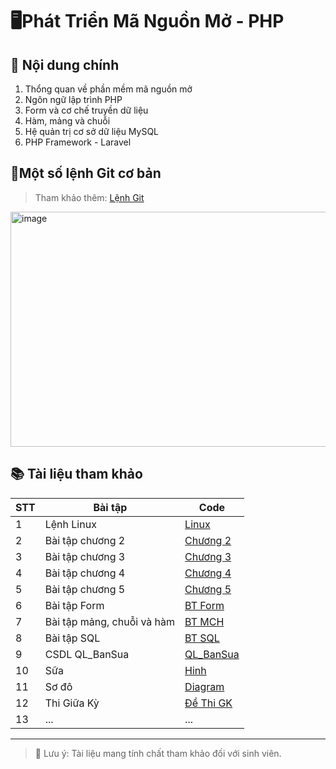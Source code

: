 # 🖥️Phát Triển Mã Nguồn Mở - PHP

## 📖 Nội dung chính
1. Thổng quan về phần mềm mã nguồn mở
2. Ngôn ngữ lập trình PHP
3. Form và cơ chế truyền dữ liệu 
4. Hàm, mảng và chuỗi
5. Hệ quản trị cơ sở dữ liệu MySQL
6. PHP Framework - Laravel

## 📔Một số lệnh Git cơ bản

> Tham khảo thêm: [Lệnh Git](https://youtu.be/1JuYQgpbrW0?si=E144Zi1RJePz5kNA)

<img width="1297" height="376" alt="image" src="https://github.com/user-attachments/assets/6fd5bf72-2f8b-4073-a83a-1b42a4a1fbb5" />

## 📚 Tài liệu tham khảo

| STT    | Bài tập      | Code|
|--------|-----------------|------------|
| 1      | Lệnh Linux | [Linux](Git/Linux.pdf)|
| 2      | Bài tập chương 2  | [Chương 2](LearnPHP/BaiTap_Chuong2.php)|
| 3      | Bài tập chương 3  | [Chương 3](LearnPHP/BaiTap_Chuong3) |
| 4      | Bài tập chương 4  | [Chương 4](LearnPHP/BaiTap_Chuong4)|
| 5      | Bài tập chương 5  | [Chương 5](LearnPHP/BaiTap_Chuong5)|
| 6      | Bài tập Form      | [BT Form](LearnPHP/BatTapThucHanh/BaiTap_Form_MHC/BaiTap_Form)|
| 7      | Bài tập mảng, chuỗi và hàm| [BT MCH](LearnPHP/BatTapThucHanh/BaiTap_Form_MHC/BaiTap_MCH)|
| 8      | Bài tập SQL       | [BT SQL](LearnPHP/BatTapThucHanh/BaiTapSQL)|
| 9      | CSDL QL_BanSua    | [QL_BanSua](quanly_ban_sua.sql)|
| 10     | Sữa       | [Hinh](Hinh_sua)|
| 11     | Sơ đô     | [Diagram](LearnPHP/BatTapThucHanh/BaiTapSQL/DiagramDB.png)|
| 12     | Thi Giữa Kỳ| [Đề Thi GK](ThiGK)|
| 13     |...|...|

---

> 📌 Lưu ý: Tài liệu mang tính chất tham khảo đối với sinh viên.
